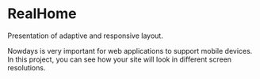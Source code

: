 # RealHome
Presentation of adaptive and responsive layout.

Nowdays is very important for web applications to support mobile devices. 
In this project, you can see how your site will look in different screen resolutions.
